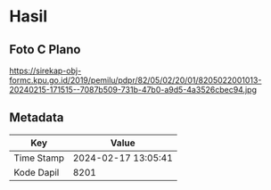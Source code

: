 # Hasil

## Foto C Plano

https://sirekap-obj-formc.kpu.go.id/2019/pemilu/pdpr/82/05/02/20/01/8205022001013-20240215-171515--7087b509-731b-47b0-a9d5-4a3526cbec94.jpg


## Metadata

| Key        | Value               |
| ---------- | ------------------- |
| Time Stamp | 2024-02-17 13:05:41 |
| Kode Dapil | 8201                |



